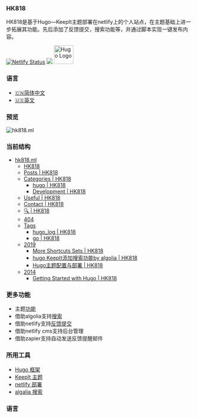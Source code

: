 ### HK818
HK818是基于Hugo—KeepIt主题部署在netlify上的个人站点，在主题基础上进一步拓展其功能。先后添加了反馈提交，搜索功能等，并通过脚本实现一键发布内容。


[![Netlify Status](https://api.netlify.com/api/v1/badges/1200e97c-af5f-4d31-8ebe-3b6f0da44080/deploy-status)](https://hk818.ml/)
![](https://img.shields.io/badge/powerby-hugo-ff69b4)
<img width="52px" height="50px" style="" src="https://d33wubrfki0l68.cloudfront.net/30790d6888bd8af863fb2b5c33a7f337cdbda243/4e867/images/hugo-logo-wide.svg" alt="Hugo Logo">
### 语言
- [🇨🇳简体中文](https://github.com/HK818/HK818.github.io/edit/master/README.md)
- [🇺🇸英文](https://github.com/HK818/HK818.github.io/edit/master/README_us.md)
### 预览
![hk818.ml](https://cdn.jsdelivr.net/gh/HK818/Free@img/hk818.ml.jpg)


### 当前结构
*   [hk818.ml](https://hk818.ml/)
    *   [HK818](https://hk818.ml/)
    *   [Posts | HK818](https://hk818.ml/posts/)
    *   [Categories | HK818](https://hk818.ml/categories/)
        *   [hugo | HK818](https://hk818.ml/categories/hugo/)
        *   [Development | HK818](https://hk818.ml/categories/development/)
    *   [Useful | HK818](https://hk818.ml/about/)
    *   [Contact | HK818](https://hk818.ml/contact/)
    *   [🔍 | HK818](https://hk818.ml/search/)
    *   [404](https://hk818.ml/safari-pinned-tab.svg)
    *   [Tags](https://dynomapper-sitemap.s3-us-west-2.amazonaws.com/Lavvr/sitemap.html#)
        *   [hugo_log | HK818](https://hk818.ml/tags/hugo_log/)
        *   [go | HK818](https://hk818.ml/tags/go/)
    *   [2019](https://dynomapper-sitemap.s3-us-west-2.amazonaws.com/Lavvr/sitemap.html#)
        *   [More Shortcuts Sets | HK818](https://hk818.ml/2019/more-shortcuts-sets/)
        *   [hugo KeepIt添加搜索功能by algolia | HK818](https://hk818.ml/2019/add_search_by_algolia_on_hugo-keepit/)
        *   [Hugo主题配置与部署 | HK818](https://hk818.ml/2019/hugo_deploy_and_theme_config/)
    *   [2014](https://dynomapper-sitemap.s3-us-west-2.amazonaws.com/Lavvr/sitemap.html#)
        *   [Getting Started with Hugo | HK818](https://hk818.ml/2014/hugoisforlovers/) 
### 更多功能
- 主题[功能](https://github.com/Fastbyte01/KeepIt#features)
- 借助algolia支持[搜索](https://hk818.ml/2019/add_search_by_algolia_on_hugo-keepit/)
- 借助netlify支持[反馈提交](https://hk818.ml/contact/)
- 借助netlify cms支持后台管理
- 借助zapier支持自动发送反馈提醒邮件

### 所用工具
- [Hugo 框架](https://gohugo.io/overview/introduction/)
- [KeepIt 主题](https://github.com/Fastbyte01/KeepIt)
- [netlify 部署](https://www.netlify.com/)
- [algalia 搜索](https://www.algolia.com/)

### 语言

